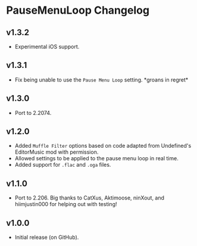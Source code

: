 # PauseMenuLoop Changelog
## v1.3.2
- Experimental iOS support.
## v1.3.1
- Fix being unable to use the `Pause Menu Loop` setting. \*groans in regret\*
## v1.3.0
- Port to 2.2074.
## v1.2.0
- Added `Muffle Filter` options based on code adapted from Undefined's EditorMusic mod with permission.
- Allowed settings to be applied to the pause menu loop in real time.
- Added support for `.flac` and `.oga` files. 
## v1.1.0
- Port to 2.206. Big thanks to CatXus, Aktimoose, ninXout, and hiimjustin000 for helping out with testing!
## v1.0.0
- Initial release (on GitHub).